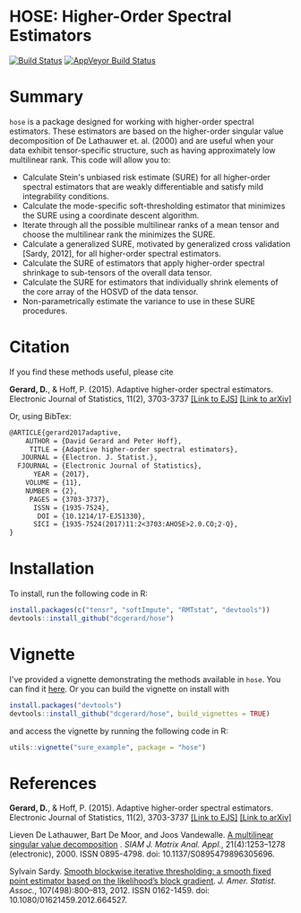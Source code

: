 
<!-- README.md is generated from README.Rmd. Please edit that file -->
HOSE: Higher-Order Spectral Estimators
======================================

[![Build Status](https://travis-ci.org/dcgerard/hose.svg?branch=master)](https://travis-ci.org/dcgerard/hose) [![AppVeyor Build Status](https://ci.appveyor.com/api/projects/status/github/dcgerard/hose?branch=master&svg=true)](https://ci.appveyor.com/project/dcgerard/hose) <!-- [![License: GPL v3](https://img.shields.io/badge/License-GPL%20v3-blue.svg)](http://www.gnu.org/licenses/gpl-3.0) -->

Summary
=======

`hose` is a package designed for working with higher-order spectral estimators. These estimators are based on the higher-order singular value decomposition of De Lathauwer et. al. (2000) and are useful when your data exhibit tensor-specific structure, such as having approximately low multilinear rank. This code will allow you to:

-   Calculate Stein's unbiased risk estimate (SURE) for all higher-order spectral estimators that are weakly differentiable and satisfy mild integrability conditions.
-   Calculate the mode-specific soft-thresholding estimator that minimizes the SURE using a coordinate descent algorithm.
-   Iterate through all the possible multilinear ranks of a mean tensor and choose the multilinear rank the minimizes the SURE.
-   Calculate a generalized SURE, motivated by generalized cross validation \[Sardy, 2012\], for all higher-order spectral estimators.
-   Calculate the SURE of estimators that apply higher-order spectral shrinkage to sub-tensors of the overall data tensor.
-   Calculate the SURE for estimators that individually shrink elements of the core array of the HOSVD of the data tensor.
-   Non-parametrically estimate the variance to use in these SURE procedures.

Citation
========

If you find these methods useful, please cite

**Gerard, D.**, & Hoff, P. (2015). Adaptive higher-order spectral estimators. Electronic Journal of Statistics, 11(2), 3703-3737 [\[Link to EJS\]](http://dx.doi.org/10.1214/17-EJS1330) [\[Link to arXiv\]](https://arxiv.org/abs/1505.02114)

Or, using BibTex:

``` tex
@ARTICLE{gerard2017adaptive,
    AUTHOR = {David Gerard and Peter Hoff},
     TITLE = {Adaptive higher-order spectral estimators},
   JOURNAL = {Electron. J. Statist.},
  FJOURNAL = {Electronic Journal of Statistics},
      YEAR = {2017},
    VOLUME = {11},
    NUMBER = {2},
     PAGES = {3703-3737},
      ISSN = {1935-7524},
       DOI = {10.1214/17-EJS1330},
      SICI = {1935-7524(2017)11:2<3703:AHOSE>2.0.CO;2-Q},
}
```

Installation
============

To install, run the following code in R:

``` r
install.packages(c("tensr", "softImpute", "RMTstat", "devtools"))
devtools::install_github("dcgerard/hose")
```

Vignette
========

I've provided a vignette demonstrating the methods available in `hose`. You can find it [here](http://dcgerard.github.io/code/sure_example.html). Or you can build the vignette on install with

``` r
install.packages("devtools")
devtools::install_github("dcgerard/hose", build_vignettes = TRUE)
```

and access the vignette by running the following code in R:

``` r
utils::vignette("sure_example", package = "hose")
```

References
==========

**Gerard, D.**, & Hoff, P. (2015). Adaptive higher-order spectral estimators. Electronic Journal of Statistics, 11(2), 3703-3737 [\[Link to EJS\]](http://dx.doi.org/10.1214/17-EJS1330) [\[Link to arXiv\]](https://arxiv.org/abs/1505.02114)

Lieven De Lathauwer, Bart De Moor, and Joos Vandewalle. [A multilinear singular value decomposition](http://epubs.siam.org/doi/abs/10.1137/S0895479896305696) . *SIAM J. Matrix Anal. Appl.*, 21(4):1253–1278 (electronic), 2000. ISSN 0895-4798. doi: 10.1137/S0895479896305696.

Sylvain Sardy. [Smooth blockwise iterative thresholding: a smooth fixed point estimator based on the likelihood’s block gradient](http://dx.doi.org/10.1080/01621459.2012.664527). *J. Amer. Statist. Assoc.*, 107(498):800–813, 2012. ISSN 0162-1459. doi: 10.1080/01621459.2012.664527.

